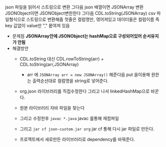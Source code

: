 #
json 파일을 읽어서 스트링으로 변환
그다음 json 배열이면 JSONArray 변환 JSONObject이면 JSONObject변한한다
그다음 CDL.toString(JSONArray) csv 파일형식으로 스트링으로 변환해줌
첫줄은 컬럼명만, 엮어져있고 데이터들은 컬럼이름 즉 key 값없이 value만 "," 뭍여져 있음
* 문제점 **JSONArray안에 JSONObject는 hashMap으로 구성되어있어 순서유지가 안됨**
* 해결방안
  * CDL.toString 대신 CDL.rowToString(arr) + CDL.toString(arr,JSONArray)
    * arr 에 `JSONArray arr = new JSONArray()` 해준다음 put 을이용해 원한는 출력순선대로 컬럼명을 string로 넣어준다.

  * org.json 라이브러리를 직접수정한다 그리고 나서 linkedHashMap으로 바꾼다.
   * 원본 라이브러리 자바 파일을 찾는다
   * 그리고 수정한후 `javac *.java` javac 를통해 재컴파일
   * 그리고 `jar cf json-custom.jar org`  jar cf 통해 다시 jar 파일로 만든다.
   * 프로젝트에서 새로만든 라이브러리로 dependency를 바꿔준다.

